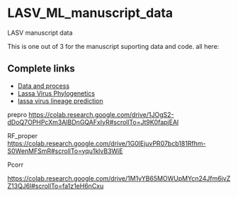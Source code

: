 # LASV_ML_manuscript_data
LASV manuscript data

This is one out of 3 for the manuscript suporting data and code.
all here:

## Complete links

- [Data and process](https://github.com/JoiRichi/LASV_ML_manuscript_data)
- [Lassa Virus Phylogenetics](https://github.com/JoiRichi/LASV_phylogenetics_pipeline)
- [lassa virus lineage prediction](https://github.com/JoiRichi/LASV_lineage_pred)

prepro
https://colab.research.google.com/drive/1JOgS2-dDoQ7OPHPcXm3AIBDnGQAFxIyR#scrollTo=Jt9K0fapjEAl

RF_proper
https://colab.research.google.com/drive/1G0lEjuvPR07bcb181Rfhm-S0WenMFSmR#scrollTo=yqu1klvB3WjE


Pcorr

https://colab.research.google.com/drive/1M1yYB65MOWUpMYcn24Jfm6jvZZ13QJ6l#scrollTo=fa1z1eH6nCxu